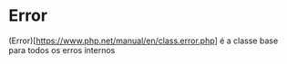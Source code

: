 # Error #

(Error)[https://www.php.net/manual/en/class.error.php] é a classe base para todos os erros internos